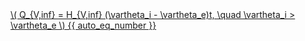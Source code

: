 <a href="/eco2_guide_center/1.%20ECO2%20Logic%20Guide/Hee1_Equation_List.html" class="equation-link" target="_blank" rel="noopener noreferrer">
  \( Q_{V,inf} = H_{V,inf} (\vartheta_i - \vartheta_e)t, \quad \vartheta_i > \vartheta_e \) {{ auto_eq_number }}
</a>
